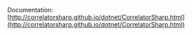 Documentation: [http://correlatorsharp.github.io/dotnet/CorrelatorSharp.html](http://correlatorsharp.github.io/dotnet/CorrelatorSharp.html)